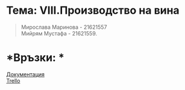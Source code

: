 # **Тема: VIII.Производство на вина**
>Мирослава Маринова - 21621557 </BR>Мийрям Мустафа - 21621559.

# *Връзки: *
[Документация](https://drive.google.com/drive/folders/16KG8IDvC3PIAAJlXHnDPG-VNjPYmxhJN?usp=share_link)</BR>
[Trello](https://trello.com/invite/b/1lLhgakL/ATTIc3763e3fa42bbe15251f0e36406eb66736E275FF/miyrem</BR>
)

